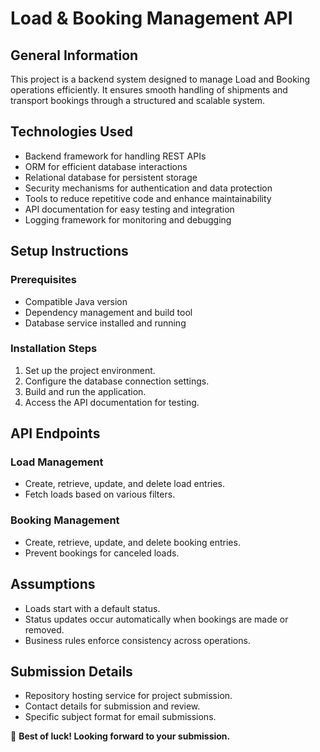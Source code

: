 # Load & Booking Management API

## General Information
This project is a backend system designed to manage Load and Booking operations efficiently. It ensures smooth handling of shipments and transport bookings through a structured and scalable system.

## Technologies Used
- Backend framework for handling REST APIs
- ORM for efficient database interactions
- Relational database for persistent storage
- Security mechanisms for authentication and data protection
- Tools to reduce repetitive code and enhance maintainability
- API documentation for easy testing and integration
- Logging framework for monitoring and debugging

## Setup Instructions
### Prerequisites
- Compatible Java version
- Dependency management and build tool
- Database service installed and running

### Installation Steps
1. Set up the project environment.
2. Configure the database connection settings.
3. Build and run the application.
4. Access the API documentation for testing.

## API Endpoints

### Load Management
- Create, retrieve, update, and delete load entries.
- Fetch loads based on various filters.

### Booking Management
- Create, retrieve, update, and delete booking entries.
- Prevent bookings for canceled loads.

## Assumptions
- Loads start with a default status.
- Status updates occur automatically when bookings are made or removed.
- Business rules enforce consistency across operations.

## Submission Details
- Repository hosting service for project submission.
- Contact details for submission and review.
- Specific subject format for email submissions.

🚀 **Best of luck! Looking forward to your submission.**

